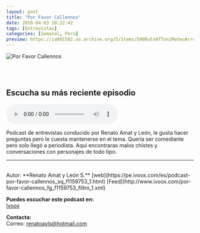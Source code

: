 ```yaml
---
layout: post
title: "Por Favor Callennos"
date: 2018-04-03 10:22:42
tags: [Entrevistas]
categories: [Semanal, Peru]
preview: https://ia801502.us.archive.org/5/items/500Ruta97ToniMateuArrom/300PorfavorC.jpg
---
```


![Por Favor Callennos](https://ia801502.us.archive.org/5/items/500Ruta97ToniMateuArrom/500PorfavorC.jpg)

<br/>
<br/>

## Escucha su más reciente episodio

<!--reproductor-feed=http://www.ivoox.com/por-favor-callennos_fg_f1159753_filtro_1.xml-->
<!--reproductor-start-->
<audio id="audio" preload="auto" controls="" src="http://www.ivoox.com/a-rusia-sin-paolo_mf_26075839_feed_1.mp3"></audio>
<!--reproductor-end-->

Podcast de entrevistas conducido por Renato Amat y León, le gusta hacer preguntas pero le cuesta mantenerse en el tema. Quería ser comediante pero solo llegó a periodista. Aquí encontraras malos chistes y conversaciones con personajes de todo tipo.  

_ _ _
<br>
Autor: **Renato Amat y León S.**  
[web](https://pe.ivoox.com/es/podcast-por-favor-callennos_sq_f1159753_1.html)  
[Feed](http://www.ivoox.com/por-favor-callennos_fg_f1159753_filtro_1.xml)  


**Puedes escuchar este podcast en:**  
[Ivoox](https://pe.ivoox.com/es/podcast-por-favor-callennos_sq_f1159753_1.html)  


**Contacta:**  
Correo: [renatoayls@hotmail.com](mailto:renatoayls@hotmail.com)  
